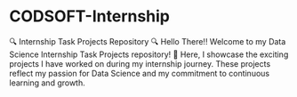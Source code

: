 # CODSOFT-Internship
🔍 Internship Task Projects Repository 🔍 Hello There!! Welcome to my Data Science Internship Task Projects repository! 🚀 Here, I showcase the exciting projects I have worked on during my internship journey. These projects reflect my passion for Data Science and my commitment to continuous learning and growth.
